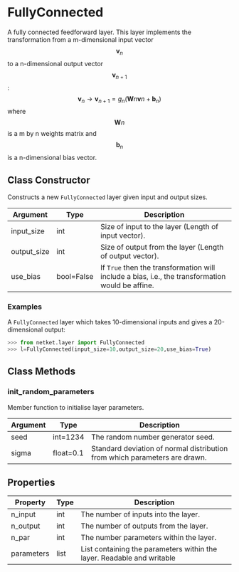 # FullyConnected
A fully connected feedforward layer. This layer implements the transformation from a m-dimensional input vector $$ \boldsymbol{v}_n $$ to a n-dimensional output vector $$ \boldsymbol{v}_{n+1} $$: $$ \boldsymbol{v}_n \rightarrow \boldsymbol{v}_{n+1} = g_{n}(\boldsymbol{W}{n}\boldsymbol{v}{n} + \boldsymbol{b}_{n} ) $$ where $$ \boldsymbol{W}{n} $$ is a m by n weights matrix and $$ \boldsymbol{b}_{n} $$ is a n-dimensional bias vector.

## Class Constructor
Constructs a new ``FullyConnected`` layer given input and output
sizes.

| Argument  |   Type   |                                           Description                                            |
|-----------|----------|--------------------------------------------------------------------------------------------------|
|input_size |int       |Size of input to the layer (Length of input vector).                                              |
|output_size|int       |Size of output from the layer (Length of output vector).                                          |
|use_bias   |bool=False|If ``True`` then the transformation will include a bias, i.e., the transformation would be affine.|

### Examples
A ``FullyConnected`` layer which takes 10-dimensional inputs
and gives a 20-dimensional output:

```python
>>> from netket.layer import FullyConnected
>>> l=FullyConnected(input_size=10,output_size=20,use_bias=True)
```



## Class Methods 
### init_random_parameters
Member function to initialise layer parameters.

|Argument|  Type   |                               Description                                |
|--------|---------|--------------------------------------------------------------------------|
|seed    |int=1234 |The random number generator seed.                                         |
|sigma   |float=0.1|Standard deviation of normal distribution from which parameters are drawn.|

## Properties
| Property |Type|                                    Description                                    |
|----------|----|-----------------------------------------------------------------------------------|
|n_input   |int | The number of inputs into the layer.                                              |
|n_output  |int | The number of outputs from the layer.                                             |
|n_par     |int | The number parameters within the layer.                                           |
|parameters|list| List containing the parameters within the layer.             Readable and writable|

